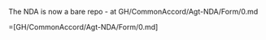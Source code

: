 The NDA is now a bare repo - at GH/CommonAccord/Agt-NDA/Form/0.md

=[GH/CommonAccord/Agt-NDA/Form/0.md]
